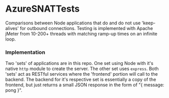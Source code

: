 # AzureSNATTests

Comparisons between Node applications that do and do not use 'keep-alives' for outbound connections. Testing is implemented with Apache jMeter from 10-200+ threads with matching ramp-up times on an infinite loop.

### Implementation

Two 'sets' of applications are in this repo. One set using Node with it's native `http` module to create the server. The other set uses `express`. Both 'sets' act as RESTful services where the 'frontend' portion will call to the backend. The backend for it's respective set is essentially a copy of the frontend, but just returns a small JSON response in the form of "{ message: pong }". 
